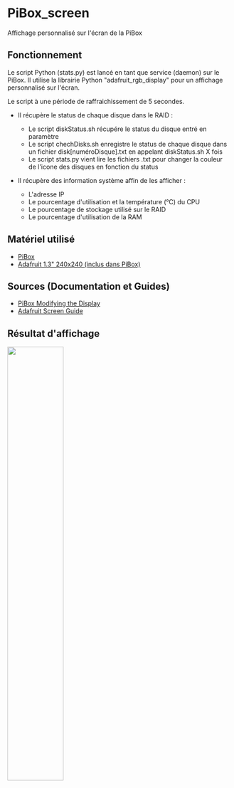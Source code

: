 # PiBox_screen
Affichage personnalisé sur l'écran de la PiBox
## Fonctionnement
Le script Python (stats.py) est lancé en tant que service (daemon) sur le PiBox.
Il utilise la librairie Python "adafruit_rgb_display" pour un affichage personnalisé sur l'écran.

Le script à une période de raffraichissement de 5 secondes.

  - Il récupère le status de chaque disque dans le RAID :
    - Le script diskStatus.sh récupére le status du disque entré en paramètre
    - Le script chechDisks.sh enregistre le status de chaque disque dans un fichier disk[numéroDisque].txt en appelant diskStatus.sh X fois
    - Le script stats.py vient lire les fichiers .txt pour changer la couleur de l'icone des disques en fonction du status
    
  - Il récupère des information système affin de les afficher :
    - L'adresse IP
    - Le pourcentage d'utilisation et la température (°C) du CPU
    - Le pourcentage de stockage utilisé sur le RAID
    - Le pourcentage d'utilisation de la RAM
## Matériel utilisé
  - [PiBox](https://pibox.io/)
  - [Adafruit 1.3" 240x240 (inclus dans PiBox)](https://www.adafruit.com/product/4520)
## Sources (Documentation et Guides)
  - [PiBox Modifying the Display](https://docs.kubesail.com/guides/pibox/os/#download-pibox-framebuffer-binary)
  - [Adafruit Screen Guide](https://learn.adafruit.com/adafruit-mini-pitft-135x240-color-tft-add-on-for-raspberry-pi/python-setup)
## Résultat d'affichage
<img src="https://user-images.githubusercontent.com/52959021/199784653-ec577159-2610-45ac-9ff2-3201ed7d92c3.jpg" width=50% height=50%>
